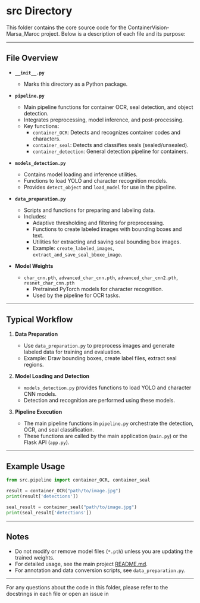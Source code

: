 # src Directory

This folder contains the core source code for the ContainerVision-Marsa_Maroc project. Below is a description of each file and its purpose:

---

## File Overview

- **`__init__.py`**
  - Marks this directory as a Python package.

- **`pipeline.py`**
  - Main pipeline functions for container OCR, seal detection, and object detection.
  - Integrates preprocessing, model inference, and post-processing.
  - Key functions:
    - `container_OCR`: Detects and recognizes container codes and characters.
    - `container_seal`: Detects and classifies seals (sealed/unsealed).
    - `container_detection`: General detection pipeline for containers.

- **`models_detection.py`**
  - Contains model loading and inference utilities.
  - Functions to load YOLO and character recognition models.
  - Provides `detect_object` and `load_model` for use in the pipeline.

- **`data_preparation.py`**
  - Scripts and functions for preparing and labeling data.
  - Includes:
    - Adaptive thresholding and filtering for preprocessing.
    - Functions to create labeled images with bounding boxes and text.
    - Utilities for extracting and saving seal bounding box images.
    - Example: `create_labeled_images`, `extract_and_save_seal_bboxe_image`.

- **Model Weights**
  - `char_cnn.pth`, `advanced_char_cnn.pth`, `advanced_char_cnn2.pth`, `resnet_char_cnn.pth`
    - Pretrained PyTorch models for character recognition.
    - Used by the pipeline for OCR tasks.

---

## Typical Workflow

1. **Data Preparation**
   - Use `data_preparation.py` to preprocess images and generate labeled data for training and evaluation.
   - Example: Draw bounding boxes, create label files, extract seal regions.

2. **Model Loading and Detection**
   - `models_detection.py` provides functions to load YOLO and character CNN models.
   - Detection and recognition are performed using these models.

3. **Pipeline Execution**
   - The main pipeline functions in `pipeline.py` orchestrate the detection, OCR, and seal classification.
   - These functions are called by the main application (`main.py`) or the Flask API (`app.py`).

---

## Example Usage

```python
from src.pipeline import container_OCR, container_seal

result = container_OCR("path/to/image.jpg")
print(result['detections'])

seal_result = container_seal("path/to/image.jpg")
print(seal_result['detections'])
```

---

## Notes

- Do not modify or remove model files (`*.pth`) unless you are updating the trained weights.
- For detailed usage, see the main project [README.md](../README.md).
- For annotation and data conversion scripts, see `data_preparation.py`.

---

For any questions about the code in this folder, please refer to the docstrings in each file or open an issue in